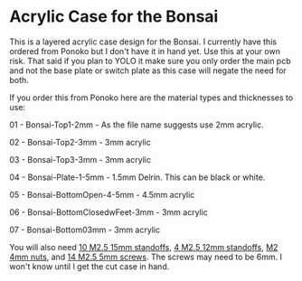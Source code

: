 # Acrylic Case for the Bonsai
This is a layered acrylic case design for the Bonsai.  I currently have this ordered from Ponoko but I don't have it in hand yet.  Use this at your own risk.  That said if you plan to YOLO it make sure you only order the main pcb and not the base plate or switch plate as this case will negate the need for both.

If you order this from Ponoko here are the material types and thicknesses to use:

01 - Bonsai-Top1-2mm - As the file name suggests use 2mm acrylic.

02 - Bonsai-Top2-3mm - 3mm acrylic

03 - Bonsai-Top3-3mm - 3mm acrylic

04 - Bonsai-Plate-1-5mm - 1.5mm Delrin.  This can be black or white.

05 - Bonsai-BottomOpen-4-5mm - 4.5mm acrylic

06 - Bonsai-BottomClosedwFeet-3mm - 3mm acrylic

07 - Bonsai-Bottom03mm - 3mm acrylic

You will also need [10 M2.5 15mm standoffs](https://www.harwin.com/products/R25-1001502/), [4 M2.5 12mm standoffs](https://www.harwin.com/products/R25-1001202/), [M2 4mm nuts](https://www.harwin.com/products/M80-2430000B/), and [14 M2.5 5mm screws](https://www.amazon.com/Machine-Plated-Phillips-M2-5-0-45-Threads/dp/B000NHVPPO/).  The screws may need to be 6mm.  I won't know until I get the cut case in hand.
